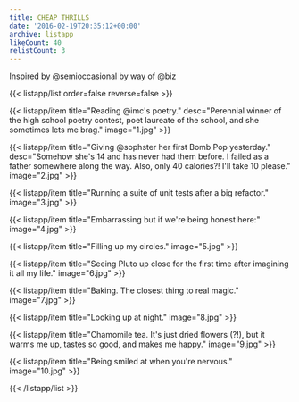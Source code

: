 ```yaml
---
title: CHEAP THRILLS
date: '2016-02-19T20:35:12+00:00'
archive: listapp
likeCount: 40
relistCount: 3
---
```


Inspired by @semioccasional by way of @biz

<!--more-->

{{< listapp/list order=false reverse=false >}}

   {{< listapp/item title="Reading @imc's poetry."
      desc="Perennial winner of the high school poetry contest, poet laureate of the school, and she sometimes lets me brag."
      image="1.jpg" >}}

   {{< listapp/item title="Giving @sophster her first Bomb Pop yesterday."
      desc="Somehow she's 14 and has never had them before. I failed as a father somewhere along the way. Also, only 40 calories?! I'll take 10 please."
      image="2.jpg" >}}

   {{< listapp/item title="Running a suite of unit tests after a big refactor."
      image="3.jpg" >}}

   {{< listapp/item title="Embarrassing but if we're being honest here:"
      image="4.jpg" >}}

   {{< listapp/item title="Filling up my circles."
      image="5.jpg" >}}

   {{< listapp/item title="Seeing Pluto up close for the first time after imagining it all my life."
      image="6.jpg" >}}

   {{< listapp/item title="Baking. The closest thing to real magic."
      image="7.jpg" >}}

   {{< listapp/item title="Looking up at night."
      image="8.jpg" >}}

   {{< listapp/item title="Chamomile tea. It's just dried flowers (?!), but it warms me up, tastes so good, and makes me happy."
      image="9.jpg" >}}

   {{< listapp/item title="Being smiled at when you're nervous."
      image="10.jpg" >}}

{{< /listapp/list >}}
